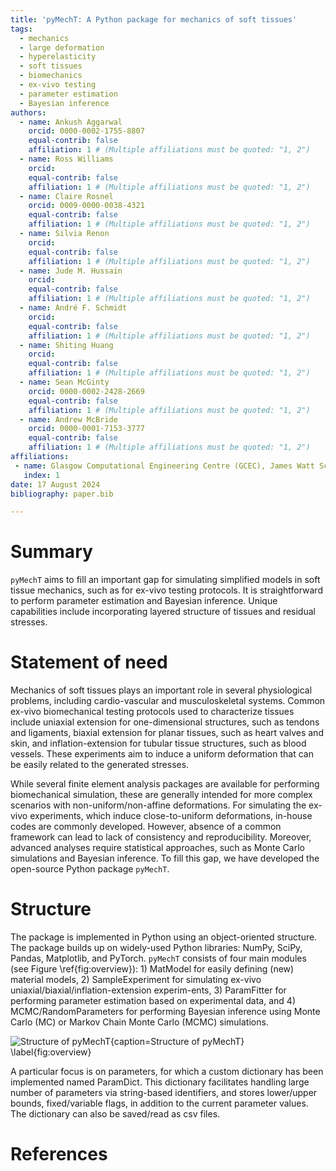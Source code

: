 ```yaml
---
title: 'pyMechT: A Python package for mechanics of soft tissues'
tags:
  - mechanics
  - large deformation
  - hyperelasticity
  - soft tissues
  - biomechanics
  - ex-vivo testing
  - parameter estimation
  - Bayesian inference
authors:
  - name: Ankush Aggarwal
    orcid: 0000-0002-1755-8807
    equal-contrib: false
    affiliation: 1 # (Multiple affiliations must be quoted: "1, 2")
  - name: Ross Williams
    orcid: 
    equal-contrib: false
    affiliation: 1 # (Multiple affiliations must be quoted: "1, 2")
  - name: Claire Rosnel
    orcid: 0009-0000-0038-4321
    equal-contrib: false
    affiliation: 1 # (Multiple affiliations must be quoted: "1, 2")
  - name: Silvia Renon
    orcid: 
    equal-contrib: false
    affiliation: 1 # (Multiple affiliations must be quoted: "1, 2")
  - name: Jude M. Hussain
    orcid: 
    equal-contrib: false
    affiliation: 1 # (Multiple affiliations must be quoted: "1, 2")
  - name: André F. Schmidt
    orcid: 
    equal-contrib: false
    affiliation: 1 # (Multiple affiliations must be quoted: "1, 2")
  - name: Shiting Huang
    orcid: 
    equal-contrib: false
    affiliation: 1 # (Multiple affiliations must be quoted: "1, 2")
  - name: Sean McGinty
    orcid: 0000-0002-2428-2669
    equal-contrib: false
    affiliation: 1 # (Multiple affiliations must be quoted: "1, 2")
  - name: Andrew McBride
    orcid: 0000-0001-7153-3777
    equal-contrib: false
    affiliation: 1 # (Multiple affiliations must be quoted: "1, 2")
affiliations:
 - name: Glasgow Computational Engineering Centre (GCEC), James Watt School of Engineering, University of Glasgow, UK
   index: 1
date: 17 August 2024
bibliography: paper.bib

---
```


# Summary
 
`pyMechT` aims to fill an important gap for simulating simplified models in soft tissue mechanics, such as for ex-vivo testing protocols. It is straightforward to perform parameter estimation and Bayesian inference. Unique capabilities include incorporating layered structure of tissues and residual stresses.

# Statement of need

Mechanics of soft tissues plays an important role in several physiological problems, including cardio-vascular and musculoskeletal systems. Common ex-vivo biomechanical testing protocols used to characterize tissues include uniaxial extension for one-dimensional structures, such as tendons and ligaments, biaxial extension for planar tissues, such as heart valves and skin, and inflation-extension for tubular tissue structures, such as blood vessels. These experiments aim to induce a uniform deformation that can be easily related to the generated stresses. 

While several finite element analysis packages are available for performing biomechanical simulation, these are generally intended for more complex scenarios with non-uniform/non-affine deformations. For simulating the ex-vivo experiments, which induce close-to-uniform deformations, in-house codes are commonly developed. However, absence of a common framework can lead to lack of consistency and reproducibility. Moreover, advanced analyses require statistical approaches, such as Monte Carlo simulations and Bayesian inference. To fill this gap, we have developed the open-source Python package `pyMechT`.

# Structure

The package is implemented in Python using an object-oriented structure. The package builds up on widely-used Python libraries: NumPy, SciPy, Pandas, Matplotlib, and PyTorch. `pyMechT` consists of four main modules (see Figure \ref{fig:overview}): 1) MatModel for easily defining (new) material models, 2) SampleExperiment for simulating ex-vivo uniaxial/biaxial/inflation-extension experim-ents, 3) ParamFitter for performing parameter estimation based on experimental data, and 4) MCMC/RandomParameters for performing Bayesian inference using Monte Carlo (MC) or Markov Chain Monte Carlo (MCMC) simulations. 

![Structure of `pyMechT`{caption=Structure of `pyMechT`} \label{fig:overview}](../docs/source/drawing-1.svg)

A particular focus is on parameters, for which a custom dictionary has been implemented named ParamDict. This dictionary facilitates handling large number of parameters via string-based identifiers, and stores lower/upper bounds, fixed/variable flags, in addition to the current parameter values. The dictionary can also be saved/read as csv files. 

# References
